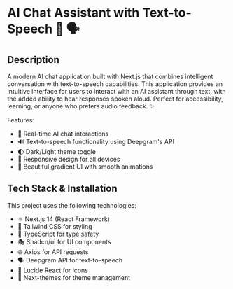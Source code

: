 # AI Chat Assistant with Text-to-Speech 🤖 🗣️

## Description
A modern AI chat application built with Next.js that combines intelligent conversation with text-to-speech capabilities. This application provides an intuitive interface for users to interact with an AI assistant through text, with the added ability to hear responses spoken aloud. Perfect for accessibility, learning, or anyone who prefers audio feedback. ✨

Features:
- 💬 Real-time AI chat interactions
- 🔊 Text-to-speech functionality using Deepgram's API
- 🌓 Dark/Light theme toggle
- 📱 Responsive design for all devices
- 🎨 Beautiful gradient UI with smooth animations

## Tech Stack & Installation
This project uses the following technologies:
- ⚛️ Next.js 14 (React Framework)
- 🎨 Tailwind CSS for styling
- 🔧 TypeScript for type safety
- 🎭 Shadcn/ui for UI components
- 🌐 Axios for API requests
- 🗣️ Deepgram API for text-to-speech
- 🎨 Lucide React for icons
- 🌙 Next-themes for theme management
